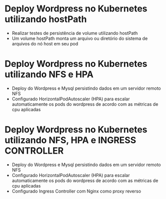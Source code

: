 # Deploy Wordpress no Kubernetes utilizando hostPath

- Realizar testes de persistência de volume utilizando hostPath
- Um volume hostPath monta um arquivo ou diretório do sistema de arquivos do nó host em seu pod

# Deploy Wordpress no Kubernetes utilizando NFS e HPA

- Deploy do Wordpress e Mysql persistindo dados em um servidor remoto NFS
- Configurado HorizontalPodAutoscaler (HPA) para escalar automaticamente os pods do wordpress de acordo com as métricas de cpu aplicadas

# Deploy Wordpress no Kubernetes utilizando NFS, HPA e INGRESS CONTROLLER

- Deploy do Wordpress e Mysql persistindo dados em um servidor remoto NFS
- Configurado HorizontalPodAutoscaler (HPA) para escalar automaticamente os pods do wordpress de acordo com as métricas de cpu aplicadas
- Configurado Ingress Controller com Nginx como proxy reverso


